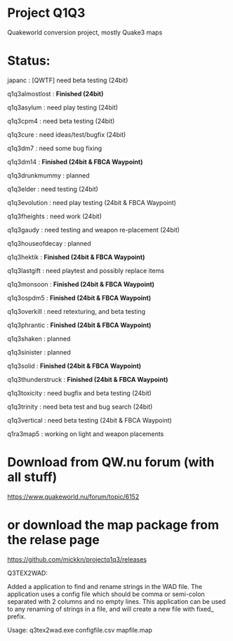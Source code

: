 # Project Q1Q3
Quakeworld conversion project, mostly Quake3 maps

# Status:
japanc : [QWTF] need beta testing (24bit)

q1q3almostlost : **Finished (24bit)**

q1q3asylum : need play testing (24bit)

q1q3cpm4 : need beta testing (24bit)

q1q3cure : need ideas/test/bugfix (24bit)

q1q3dm7 : need some bug fixing

q1q3dm14 : **Finished (24bit & FBCA Waypoint)**

q1q3drunkmummy : planned

q1q3elder : need testing (24bit)

q1q3evolution : need play testing (24bit & FBCA Waypoint)

q1q3fheights : need work (24bit)

q1q3gaudy : need testing and weapon re-placement (24bit)

q1q3houseofdecay : planned

q1q3hektik : **Finished (24bit & FBCA Waypoint)**

q1q3lastgift : need playtest and possibly replace items

q1q3monsoon : **Finished (24bit & FBCA Waypoint)**

q1q3ospdm5 : **Finished (24bit & FBCA Waypoint)**

q1q3overkill : need retexturing, and beta testing

q1q3phrantic : **Finished (24bit & FBCA Waypoint)**

q1q3shaken : planned

q1q3sinister : planned

q1q3solid : **Finished (24bit & FBCA Waypoint)**

q1q3thunderstruck : **Finished (24bit & FBCA Waypoint)**

q1q3toxicity : need bugfix and beta testing (24bit)

q1q3trinity : need beta test and bug search (24bit)

q1q3vertical : need beta testing (24bit & FBCA Waypoint)

q1ra3map5 : working on light and weapon placements

# Download from QW.nu forum (with all stuff)
https://www.quakeworld.nu/forum/topic/6152

# or download the map package from the relase page
https://github.com/mickkn/projectq1q3/releases

Q3TEX2WAD:

Added a application to find and rename strings in the WAD file. The application uses a config file which should be comma or semi-colon separated with 2 columns and no empty lines. This application can be used to any renaming of strings in a file, and will create a new file with fixed_ prefix.

Usage: q3tex2wad.exe configfile.csv mapfile.map

